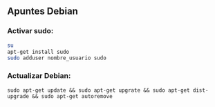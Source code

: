 ## Apuntes Debian

### Activar sudo:

```sh
su
apt-get install sudo
sudo adduser nombre_usuario sudo
```

### Actualizar Debian:

```
sudo apt-get update && sudo apt-get upgrate && sudo apt-get dist-upgrade && sudo apt-get autoremove
```

